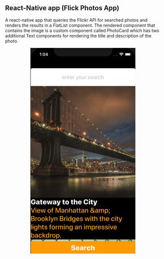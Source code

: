 ## React-Native app (Flick Photos App) 

A react-native app that queries the Flickr API for searched photos and renders the results in a FlatList component. The rendered component that contains the image is a custom component called PhotoCard which has two additional Text components for rendering the title and description of the photo.

<p align="center">
 <img src="https://github.com/C4Q/AC-iOS-React-Native-FlickrPhotosApp/blob/master/Images/flickr-photos-app-1.png" width="341" height="667" />
</p>
